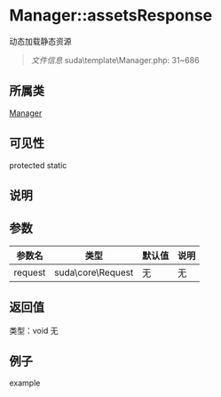 # Manager::assetsResponse
动态加载静态资源
> *文件信息* suda\template\Manager.php: 31~686
## 所属类 

[Manager](../Manager.md)

## 可见性

  protected  static
## 说明



## 参数

| 参数名 | 类型 | 默认值 | 说明 |
|--------|-----|-------|-------|
| request |  suda\core\Request | 无 | 无 |

## 返回值
类型：void
无

## 例子

example